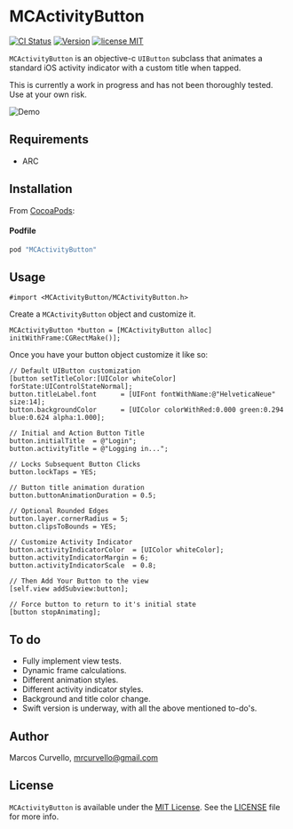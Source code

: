 # MCActivityButton

[![CI Status](http://img.shields.io/travis/marcoscurvello/MCActivityButton.svg?style=flat)](https://travis-ci.org/marcoscurvello/MCActivityButton)
[![Version](https://img.shields.io/cocoapods/v/MCActivityButton.svg?style=flat)](http://cocoapods.org/pods/MCActivityButton)
[![license MIT](http://img.shields.io/badge/license-MIT-orange.png)][mitLink]

`MCActivityButton` is an objective-c `UIButton` subclass that animates a standard iOS activity indicator with a custom title when tapped.

This is currently a work in progress and has not been thoroughly tested. Use at your own risk.

![Demo][demo]


## Requirements
* ARC

## Installation

From [CocoaPods](http://cocoapods.org):

#### Podfile
```ruby
pod "MCActivityButton"
```

## Usage

```objc
#import <MCActivityButton/MCActivityButton.h>
```

Create a `MCActivityButton` object and customize it.

```objc
MCActivityButton *button = [MCActivityButton alloc] initWithFrame:CGRectMake()];

```

Once you have your button object customize it like so:

```objc
// Default UIButton customization
[button setTitleColor:[UIColor whiteColor] forState:UIControlStateNormal];
button.titleLabel.font      = [UIFont fontWithName:@"HelveticaNeue" size:14];
button.backgroundColor      = [UIColor colorWithRed:0.000 green:0.294 blue:0.624 alpha:1.000];

// Initial and Action Button Title
button.initialTitle  = @"Login";
button.activityTitle = @"Logging in...";

// Locks Subsequent Button Clicks
button.lockTaps = YES;

// Button title animation duration
button.buttonAnimationDuration = 0.5;

// Optional Rounded Edges
button.layer.cornerRadius = 5;
button.clipsToBounds = YES;

// Customize Activity Indicator
button.activityIndicatorColor  = [UIColor whiteColor];
button.activityIndicatorMargin = 6;
button.activityIndicatorScale  = 0.8;

// Then Add Your Button to the view
[self.view addSubview:button];

// Force button to return to it's initial state
[button stopAnimating];

```

## To do

* Fully implement view tests.
* Dynamic frame calculations.
* Different animation styles.
* Different activity indicator styles.
* Background and title color change.
* Swift version is underway, with all the above mentioned to-do's.

## Author

Marcos Curvello, mrcurvello@gmail.com

## License

`MCActivityButton` is available under the [MIT License][mitLink]. See the [LICENSE][license] file for more info.

[mitLink]:http://opensource.org/licenses/MIT
[license]:https://github.com/marcoscurvello/MCActivityButton/blob/master/LICENSE
[demo]:https://raw.githubusercontent.com/marcoscurvello/MCActivityButton/master/Screenshots/demo.gif

